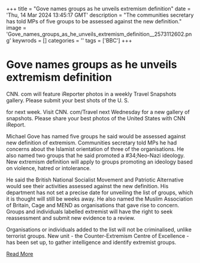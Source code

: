 +++
title = "Gove names groups as he unveils extremism definition"
date = 'Thu, 14 Mar 2024 13:45:17 GMT'
description = "The communities secretary has told MPs of five groups to be assessed against the new definition."
image = 'Gove_names_groups_as_he_unveils_extremism_definition__2573112602.png'
keywrods =  []
categories = ''
tags = ['BBC']
+++

# Gove names groups as he unveils extremism definition

CNN.
com will feature iReporter photos in a weekly Travel Snapshots gallery.
Please submit your best shots of the U.
S.

for next week.
Visit CNN.
com/Travel next Wednesday for a new gallery of snapshots.
Please share your best photos of the United States with CNN iReport.

Michael Gove has named five groups he said would be assessed against new definition of extremism.
Communities secretary told MPs he had concerns about the Islamist orientation of three of the organisations.
He also named two groups that he said promoted a <bb>#34;Neo-Nazi ideology.
New extremism definition will apply to groups promoting an ideology based on violence, hatred or intolerance.

He said the British National Socialist Movement and Patriotic Alternative would see their activities assessed against the new definition.
His department has not set a precise date for unveiling the list of groups, which it is thought will still be weeks away.
He also named the Muslim Association of Britain, Cage and MEND as organisations that gave rise to concern.
Groups and individuals labelled extremist will have the right to seek reassessment and submit new evidence to a review.

Organisations or individuals added to the list will not be criminalised, unlike terrorist groups.
New unit - the Counter-Extremism Centre of Excellence - has been set up, to gather intelligence and identify extremist groups.


[Read More](https://www.bbc.co.uk/news/uk-politics-68564577)
